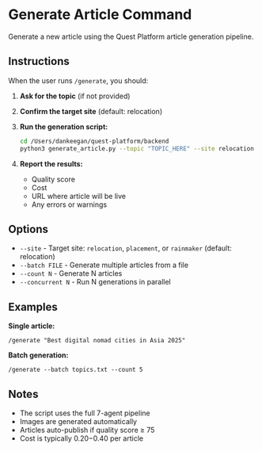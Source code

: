 # Generate Article Command

Generate a new article using the Quest Platform article generation pipeline.

## Instructions

When the user runs `/generate`, you should:

1. **Ask for the topic** (if not provided)
2. **Confirm the target site** (default: relocation)
3. **Run the generation script:**
   ```bash
   cd /Users/dankeegan/quest-platform/backend
   python3 generate_article.py --topic "TOPIC_HERE" --site relocation
   ```

4. **Report the results:**
   - Quality score
   - Cost
   - URL where article will be live
   - Any errors or warnings

## Options

- `--site` - Target site: `relocation`, `placement`, or `rainmaker` (default: relocation)
- `--batch FILE` - Generate multiple articles from a file
- `--count N` - Generate N articles
- `--concurrent N` - Run N generations in parallel

## Examples

**Single article:**
```
/generate "Best digital nomad cities in Asia 2025"
```

**Batch generation:**
```
/generate --batch topics.txt --count 5
```

## Notes

- The script uses the full 7-agent pipeline
- Images are generated automatically
- Articles auto-publish if quality score ≥ 75
- Cost is typically $0.20-$0.40 per article
